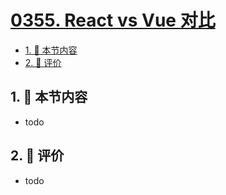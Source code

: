 # [0355. React vs Vue 对比](https://github.com/tnotesjs/TNotes.react/tree/main/notes/0355.%20React%20vs%20Vue%20%E5%AF%B9%E6%AF%94)

<!-- region:toc -->

- [1. 🎯 本节内容](#1--本节内容)
- [2. 🫧 评价](#2--评价)

<!-- endregion:toc -->

## 1. 🎯 本节内容

- todo

## 2. 🫧 评价

- todo

